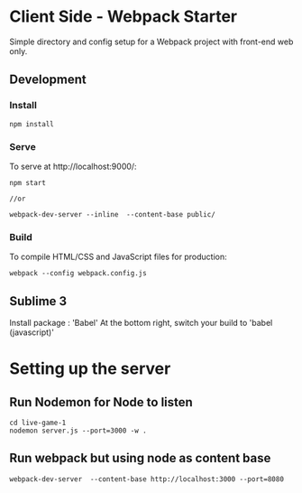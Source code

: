 # Client Side - Webpack Starter
Simple directory and config setup for a Webpack project with front-end web only. 

## Development 
### Install
```
npm install
```

### Serve

To serve at http://localhost:9000/:

```
npm start

//or 

webpack-dev-server --inline  --content-base public/ 
```

### Build

To compile HTML/CSS and JavaScript files for production:

```
webpack --config webpack.config.js
```


## Sublime 3

Install package : 'Babel'
At the bottom right, switch your build to 'babel (javascript)'

##


# Setting up the server

## Run Nodemon for Node to listen

```
cd live-game-1 
nodemon server.js --port=3000 -w .
```

## Run webpack but using node as content base
```
webpack-dev-server  --content-base http://localhost:3000 --port=8080
```